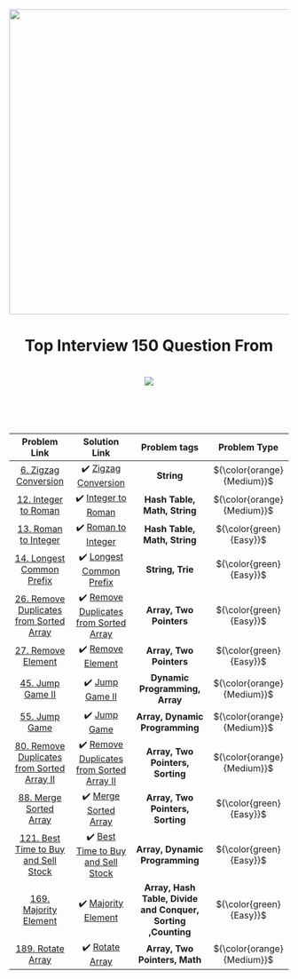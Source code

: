 <div align="center">
    <img src="https://assets.leetcode.com/static_assets/others/Top_Interview_150_static_cover_picture.png" width=550px>
    <h1>Top Interview 150 Question From</h1>
    <h1><img src="https://assets.leetcode.com/static_assets/public/webpack_bundles/images/logo-dark.e99485d9b.svg"></h1>

</div>
<br><br><br>

<div align="center">

|Problem Link | Solution Link | Problem tags |Problem Type|
|:---: | :---: | :---: |:---: |
[6. Zigzag Conversion](https://leetcode.com/problems/zigzag-conversion/?envType=study-plan-v2&envId=top-interview-150) | ✔️ [Zigzag Conversion](https://github.com/Md-Shamim-Ahmmed/LeetCode-Problem-Solution/tree/main/LeetCode%20Problems/1%20to%20100/6.%20ZigZag%20Conversion) | **String** | ${\color{orange}{Medium}}$
[12. Integer to Roman](https://leetcode.com/problems/integer-to-roman/?envType=study-plan-v2&envId=top-interview-150) | ✔️ [Integer to Roman](https://github.com/Md-Shamim-Ahmmed/LeetCode-Problem-Solution/tree/main/LeetCode%20Problems/1%20to%20100/12.%20Integer%20to%20Roman) | **Hash Table, Math, String** | ${\color{orange}{Medium}}$
[13. Roman to Integer](https://leetcode.com/problems/roman-to-integer/?envType=study-plan-v2&envId=top-interview-150) | ✔️ [Roman to Integer](https://github.com/Md-Shamim-Ahmmed/LeetCode-Problem-Solution/tree/main/LeetCode%20Problems/1%20to%20100/13.%20Roman%20to%20Integer) | **Hash Table, Math, String** | ${\color{green}{Easy}}$
[14. Longest Common Prefix]() | ✔️ [Longest Common Prefix](https://github.com/Md-Shamim-Ahmmed/LeetCode-Problem-Solution/tree/main/LeetCode%20Problems/1%20to%20100/14.%20Longest%20Common%20Prefix) | **String, Trie** | ${\color{green}{Easy}}$
[26. Remove Duplicates from Sorted Array](https://leetcode.com/problems/remove-duplicates-from-sorted-array/?envType=study-plan-v2&envId=top-interview-150)| ✔️ [Remove Duplicates from Sorted Array](https://github.com/Md-Shamim-Ahmmed/LeetCode-Problem-Solution/tree/main/LeetCode%20Problems/1%20to%20100/26.%20Remove%20Duplicates%20from%20Sorted%20Array)| **Array, Two Pointers**| ${\color{green}{Easy}}$
[27. Remove Element](https://leetcode.com/problems/remove-element/description/?envType=study-plan-v2&envId=top-interview-150)| ✔️ [Remove Element](https://github.com/Md-Shamim-Ahmmed/LeetCode-Problem-Solution/tree/main/LeetCode%20Problems/1%20to%20100/27.%20Remove%20Element) | **Array, Two Pointers**| ${\color{green}{Easy}}$
[45. Jump Game II](https://leetcode.com/problems/jump-game-ii/?envType=study-plan-v2&envId=top-interview-150)| ✔️ [Jump Game II](https://github.com/Md-Shamim-Ahmmed/LeetCode-Problem-Solution/tree/main/LeetCode%20Problems/1%20to%20100/45.%20Jump%20Game%20II)| **Dynamic Programming, Array** | ${\color{orange}{Medium}}$
[55. Jump Game](https://leetcode.com/problems/jump-game/?envType=study-plan-v2&envId=top-interview-150) |✔️ [Jump Game](https://github.com/Md-Shamim-Ahmmed/LeetCode-Problem-Solution/tree/main/LeetCode%20Problems/1%20to%20100/55.%20Jump%20Game) |**Array, Dynamic Programming** |${\color{orange}{Medium}}$
[80. Remove Duplicates from Sorted Array II](https://leetcode.com/problems/remove-duplicates-from-sorted-array-ii/description/?envType=study-plan-v2&envId=top-interview-150)| ✔️ [Remove Duplicates from Sorted Array II](https://github.com/Md-Shamim-Ahmmed/LeetCode-Problem-Solution/tree/main/LeetCode%20Problems/1%20to%20100/80.%20Remove%20Duplicates%20from%20Sorted%20Array%20II)| **Array, Two Pointers, Sorting** | ${\color{orange}{Medium}}$
[88. Merge Sorted Array](https://leetcode.com/problems/merge-sorted-array/?envType=study-plan-v2&envId=top-interview-150) | ✔️ [Merge Sorted Array](https://github.com/Md-Shamim-Ahmmed/LeetCode-Problem-Solution/tree/main/LeetCode%20Problems/1%20to%20100/88.%20Merge%20Sorted%20Array) | **Array, Two Pointers, Sorting** | ${\color{green}{Easy}}$
[121. Best Time to Buy and Sell Stock](https://leetcode.com/problems/best-time-to-buy-and-sell-stock/?envType=study-plan-v2&envId=top-interview-150) | ✔️ [Best Time to Buy and Sell Stock](https://github.com/Md-Shamim-Ahmmed/LeetCode-Problem-Solution/tree/main/LeetCode%20Problems/101%20to%20200/121.%20Best%20Time%20to%20Buy%20and%20Sell%20Stock) | **Array, Dynamic Programming** |${\color{green}{Easy}}$
[169. Majority Element](https://leetcode.com/problems/majority-element/description/?envType=study-plan-v2&envId=top-interview-150) | ✔️ [Majority Element](https://github.com/Md-Shamim-Ahmmed/LeetCode-Problem-Solution/tree/main/LeetCode%20Problems/101%20to%20200/169.%20Majority%20Element) | **Array, Hash Table, Divide and Conquer, Sorting ,Counting** | ${\color{green}{Easy}}$
[189. Rotate Array](https://leetcode.com/problems/rotate-array/description/?envType=study-plan-v2&envId=top-interview-150) | ✔️ [Rotate Array](https://github.com/Md-Shamim-Ahmmed/LeetCode-Problem-Solution/tree/main/LeetCode%20Problems/101%20to%20200/189.%20Rotate%20Array) | **Array, Two Pointers, Math**| ${\color{orange}{Medium}}$


</div>
